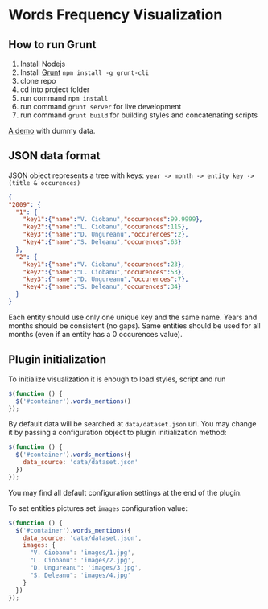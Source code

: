 # Words Frequency Visualization

## How to run Grunt

1. Install Nodejs
2. Install [Grunt](http://gruntjs.com/getting-started) `npm install -g grunt-cli`
3. clone repo
4. cd into project folder
5. run command ```npm install```
6. run command ```grunt server``` for live development
7. run command `grunt build` for building styles and concatenating scripts

[A demo](http://9-volt.github.io/Words-Frequency-Visualization/app/) with dummy data.

## JSON data format

JSON object represents a tree with keys: `year -> month -> entity key -> (title & occurences)`

```json
{
"2009": {
  "1": {
    "key1":{"name":"V. Ciobanu","occurences":99.9999},
    "key2":{"name":"L. Ciobanu","occurences":115},
    "key3":{"name":"D. Ungureanu","occurences":2},
    "key4":{"name":"S. Deleanu","occurences":63}
  },
  "2": {
    "key1":{"name":"V. Ciobanu","occurences":23},
    "key2":{"name":"L. Ciobanu","occurences":53},
    "key3":{"name":"D. Ungureanu","occurences":7},
    "key4":{"name":"S. Deleanu","occurences":34}
  }
}
```

Each entity should use only one unique key and the same name. Years and months should be consistent (no gaps). Same entities should be used for all months (even if an entity has a 0 occurences value).

## Plugin initialization

To initialize visualization it is enough to load styles, script and run

```js
$(function () {
  $('#container').words_mentions()
});
```

By default data will be searched at `data/dataset.json` uri. You may change it by passing a configuration object to plugin initialization method:

```js
$(function () {
  $('#container').words_mentions({
    data_source: 'data/dataset.json'
  })
});
```

You may find all default configuration settings at the end of the plugin.

To set entities pictures set `images` configuration value:

```js
$(function () {
  $('#container').words_mentions({
    data_source: 'data/dataset.json',
    images: {
      "V. Ciobanu": 'images/1.jpg',
      "L. Ciobanu": 'images/2.jpg',
      "D. Ungureanu": 'images/3.jpg',
      "S. Deleanu": 'images/4.jpg'
    }
  })
});
```
